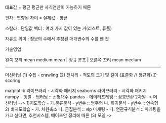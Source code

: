 대표값 = 평균
평균만 사칙연산이 가능하기 때문

편차 : 편향된 차이 = 실제값 - 평균

스칼라 : 단일값 벡터 : 여러 가지 값이 있는 거(리스트, 튜플)



자유도 의미 : 정보의 수에서 추정된 매개변수의 수를 뺀 것


기술영업


왼쪽 꼬리
mean medium mean
    |
정규 분포
    |
오른쪽 꼬리
mean medium 

--------
머신러닝
(1) 수집 - crawling
(2) 전처리 - 척도의 크기 및 길이
            (표준화 // 정규화)
            Z-scoring

matplotlib 라이브러리 - 시각화 패키지
seaborns 라이브러리 - 시각화 패키지
numpy - 행렬 - 딥러닝 :: 선형대수
pandas - 데이터프레임 :: 상호변환 2차원
-> 머신러닝 --> 1)지도학습 - 가.분류분석 - y변수 :: 범주형
                            나. 회귀분석 - y변수 :: 연속형
               2) 비지도학습 - 가. 차원축소
                              나. 군집분석 :: vip 마케팅 - 
                              다. 연관규칙분석 :: 마케팅을 가고 싶다면, 추천시스템, 베이즈안 정리에 따른
(3) 모델 ->